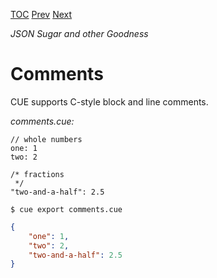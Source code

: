 [TOC](Readme.md) [Prev](foldany.md) [Next](numberlit.md)

_JSON Sugar and other Goodness_

# Comments

CUE supports C-style block and line comments.

<!-- CUE editor -->
_comments.cue:_
```
// whole numbers
one: 1
two: 2

/* fractions
 */
"two-and-a-half": 2.5
```

<!-- JSON result -->
`$ cue export comments.cue`
```json
{
    "one": 1,
    "two": 2,
    "two-and-a-half": 2.5
}
```